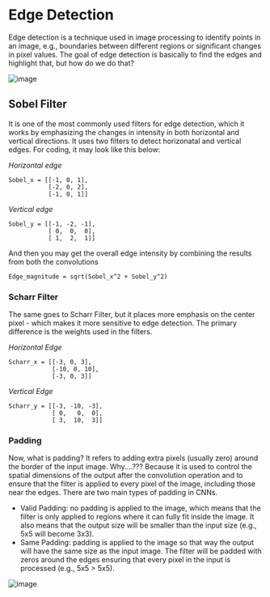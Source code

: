 # Edge Detection 

Edge detection is a technique used in image processing to identify points in an image, e.g., boundaries between different regions or significant changes in pixel values. The goal of edge detection is basically to find the edges and highlight that, but how do we do that? 

![image](https://github.com/user-attachments/assets/d3ac0c02-26dc-49dd-8de8-d9d97dd74b97)

## Sobel Filter 

It is one of the most commonly used filters for edge detection, which it works by emphasizing the changes in intensity in both horizontal and vertical directions. It uses two filters to detect horizonatal and vertical edges. For coding, it may look like this below: 

*Horizontal edge*

    Sobel_x = [[-1, 0, 1],
               [-2, 0, 2],
               [-1, 0, 1]]

*Vertical edge*

    Sobel_y = [[-1, -2, -1],
               [ 0,  0,  0],
               [ 1,  2,  1]]

And then you may get the overall edge intensity by combining the results from both the convolutions 

    Edge_magnitude = sqrt(Sobel_x^2 + Sobel_y^2)

### Scharr Filter 

The same goes to Scharr Filter, but it places more emphasis on the center pixel - which makes it more sensitive to edge detection. The primary difference is the weights used in the filters. 

*Horizontal Edge*

    Scharr_x = [[-3, 0, 3],
                [-10, 0, 10],
                [-3, 0, 3]]

*Vertical Edge*

    Scharr_y = [[-3, -10, -3],
                [ 0,   0,  0],
                [ 3,  10,  3]]

### Padding

Now, what is padding? It refers to adding extra pixels (usually zero) around the border of the input image. Why....??? Because it is used to control the spatial dimensions of the output after the convolution operation and to ensure that the filter is applied to every pixel of the image, including those near the edges. There are two main types of padding in CNNs. 

* Valid Padding: no padding is applied to the image, which means that the filter is only applied to regions where it can fully fit inside the image. It also means that the output size will be smaller than the input size (e.g., 5x5 will become 3x3).
* Same Padding: padding is applied to the image so that way the output will have the same size as the input image. The filter will be padded with zeros around the edges ensuring that every pixel in the input is processed (e.g., 5x5 > 5x5).

![image](https://github.com/user-attachments/assets/84414e72-a0d0-47cd-97a0-2e58d57a42e5)

